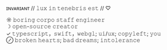 ɪɴᴠᴀʀɪᴀɴᴛ // 𝚕𝚞𝚡 𝚒𝚗 𝚝𝚎𝚗𝚎𝚋𝚛𝚒𝚜 𝚎𝚜𝚝 // ♡ 

☼ 𝚋𝚘𝚛𝚒𝚗𝚐 𝚌𝚘𝚛𝚙𝚘 𝚜𝚝𝚊𝚏𝚏 𝚎𝚗𝚐𝚒𝚗𝚎𝚎𝚛<br>
☽ 𝚘𝚙𝚎𝚗-𝚜𝚘𝚞𝚛𝚌𝚎 𝚌𝚛𝚎𝚊𝚝𝚘𝚛<br>
✓ 𝚝𝚢𝚙𝚎𝚜𝚌𝚛𝚒𝚙𝚝，𝚜𝚠𝚒𝚏𝚝，𝚠𝚎𝚋𝚐𝚕; 𝚞𝚒/𝚞𝚡; 𝚌𝚘𝚙𝚢𝚕𝚎𝚏𝚝; 𝚢𝚘𝚞<br>
⊘ 𝚋𝚛𝚘𝚔𝚎𝚗 𝚑𝚎𝚊𝚛𝚝𝚜; 𝚋𝚊𝚍 𝚍𝚛𝚎𝚊𝚖𝚜; 𝚒𝚗𝚝𝚘𝚕𝚎𝚛𝚊𝚗𝚌𝚎
